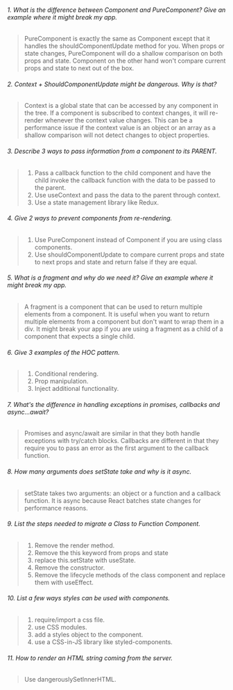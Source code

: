 ###### 1. What is the difference between Component and PureComponent? Give an example where it might break my app.
> PureComponent is exactly the same as Component except that it handles the shouldComponentUpdate method for you. When props or state changes, PureComponent will do a shallow comparison on both props and state. Component on the other hand won't compare current props and state to next out of the box.

###### 2. Context + ShouldComponentUpdate might be dangerous. Why is that?
> Context is a global state that can be accessed by any component in the tree. If a component is subscribed to context changes, it will re-render whenever the context value changes. This can be a performance issue if the context value is an object or an array as a shallow comparison will not detect changes to object properties.

###### 3. Describe 3 ways to pass information from a component to its PARENT.
> 1. Pass a callback function to the child component and have the child invoke the callback function with the data to be passed to the parent.
> 2. Use useContext and pass the data to the parent through context.
> 3. Use a state management library like Redux.

###### 4. Give 2 ways to prevent components from re-rendering.
> 1. Use PureComponent instead of Component if you are using class components.
> 2. Use shouldComponentUpdate to compare current props and state to next props and state and return false if they are equal.

###### 5. What is a fragment and why do we need it? Give an example where it might break my app.
> A fragment is a component that can be used to return multiple elements from a component. It is useful when you want to return multiple elements from a component but don't want to wrap them in a div. It might break your app if you are using a fragment as a child of a component that expects a single child.

###### 6. Give 3 examples of the HOC pattern.
> 1. Conditional rendering.
> 2. Prop manipulation.
> 3. Inject additional functionality.

###### 7. What's the difference in handling exceptions in promises, callbacks and async…await?
> Promises and async/await are similar in that they both handle exceptions with try/catch blocks. Callbacks are different in that they require you to pass an error as the first argument to the callback function.

###### 8. How many arguments does setState take and why is it async.
> setState takes two arguments: an object or a function and a callback function. It is async because React batches state changes for performance reasons.

###### 9. List the steps needed to migrate a Class to Function Component.
> 1. Remove the render method.
> 2. Remove the this keyword from props and state
> 3. replace this.setState with useState.
> 4. Remove the constructor.
> 5. Remove the lifecycle methods of the class component and replace them with useEffect.

###### 10. List a few ways styles can be used with components.
> 1. require/import a css file.
> 2. use CSS modules.
> 3. add a styles object to the component.
> 4. use a CSS-in-JS library like styled-components.


###### 11. How to render an HTML string coming from the server.
> Use dangerouslySetInnerHTML.